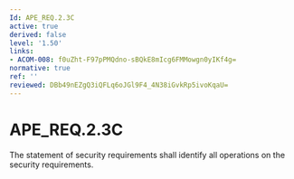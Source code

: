 ```yaml
---
Id: APE_REQ.2.3C
active: true
derived: false
level: '1.50'
links:
- ACOM-008: f0uZht-F97pPMQdno-sBQkE8mIcg6FMMowgn0yIKf4g=
normative: true
ref: ''
reviewed: DBb49nEZgQ3iQFLq6oJGl9F4_4N38iGvkRp5ivoKqaU=
---
```


# APE_REQ.2.3C

The statement of security requirements shall identify all operations on the security requirements.